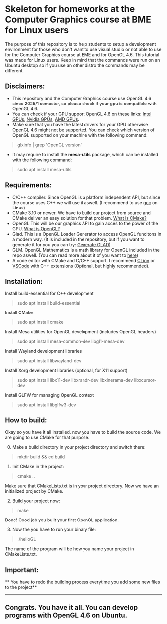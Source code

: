 # Skeleton for homeworks at the Computer Graphics course at BME for Linux users

The purpose of this repository is to help students to setup a development environment for those who don't want to use visual studio or not able to use for the Computer Graphics course at BME and for OpenGL 4.6. This tutorial was made for Linux users. Keep in mind that the commands were run on an Ubuntu desktop so if you use an other distro the commands may be different.

## Disclaimers:
- This repository and the Computer Graphics course use OpenGL 4.6 since 2025/1 semester, so please check if your gpu is compatible with OpenGL 4.6.
- You can check if your GPU support OpenGL 4.6 on these links: [Intel GPUs](https://www.intel.com/content/www/us/en/support/articles/000005524/graphics.html#primary-content), [Nvidia GPUs](https://en.wikipedia.org/wiki/List_of_Nvidia_graphics_processing_units), [AMD GPUs](https://en.wikipedia.org/wiki/List_of_AMD_graphics_processing_units).
- Make sure that you have the latest drivers for your GPU otherwise OpenGL 4.6 might not be supported. You can check which version of OpenGL supported on your machine with the following command:
 
> glxinfo | grep 'OpenGL version'

- It may require to install the **mesa-utils** package, which can be installed with the following command:

> sudo apt install mesa-utils

## Requirements:

- C/C++ compiler. Since OpenGL is a platform independent API, but since the course uses C++ we will use it aswell. (I recommend to use [gcc](https://gcc.gnu.org/) on Linux)
- CMake 3.10 or newer. We have to build our project from source and CMake deliver an easy solution for that problem. [What is CMake?](https://cmake.org/about/)
- OpenGL This will be our graphics API to gain acces to the power of the GPU. [What is OpenGL?](https://www.khronos.org/api/index_2016/opengl)
- Glad. This is a OpenGL Loader Generator to access OpenGL funcitons in a modern way. (It is included in the repository, but if you want to generate it for you you can try: [Generate GLAD](https://glad.dav0d.de/))
- GLM. OpenGL Mathematics is a math library for OpenGL included in the repo aswell. (You can read more about it of you want to [here](https://github.com/g-truc/glm))
- A code editor with CMake and C/C++ support. I recommend [CLion](https://www.jetbrains.com/clion/) or [VSCode](https://code.visualstudio.com/download) with C++ extensions (Optional, but highly recommended).

## Installation:

Install build-essential for C++ development

>sudo apt install build-essential

Install CMake

> sudo apt install cmake 

Install Mesa utilities for OpenGL development (includes OpenGL headers)

> sudo apt install mesa-common-dev libgl1-mesa-dev

Install Wayland development libraries

> sudo apt install libwayland-dev

Install Xorg development libraries (optional, for X11 support)

> sudo apt install libx11-dev libxrandr-dev libxinerama-dev libxcursor-dev

Install GLFW for managing OpenGL context

> sudo apt install libglfw3-dev

## How to build:

Okay so you have it all installed. now you have to build the source code. We are going to use CMake for that purpose. 

0. Make a build directory in your project directory and switch there:

>
> mkdir build && cd build
>

1. Init CMake in the project:

>
> cmake ..
>

Make sure that CMakeLists.txt is in your project directory.
Now we have an initialized project by CMake. 

2. Build your project now:

>
> make
>

Done! Good job you built your first OpenGL application. 

3. Now the you have to run your binary file:

>
> ./helloGL
>

The name of the program will be how you name your project in CMakeLists.txt.

## Important:

** You have to redo the building process everytime you add some new files to the project**

---

## Congrats. You have it all. You can develop programs with OpenGL 4.6 on Ubuntu. 
